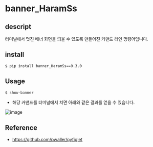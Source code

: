 
# banner_HaramSs
 
## descript
터미널에서 멋진 배너 화면을 띄울 수 있도록 만들어진 커맨드 라인 명령어입니다.
  
 ## install


```bash
$ pip install banner_HaramSs==0.3.0
```
 
## Usage
```bash
$ show-banner
 ```
 - 해당 커맨드를 터미널에서 치면 아래와 같은 결과를 얻을 수 있습니다.

![image](https://github.com/user-attachments/assets/c299829c-4c26-433f-8997-e3003be7c247)

 ## Reference
 - https://github.com/pwaller/pyfiglet
